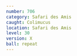 ```yaml
---
number: 706
category: Safari des Amis
caught: Colimucus
location: Safari des Amis
level: 30
version: X
ball: repeat
---
```

